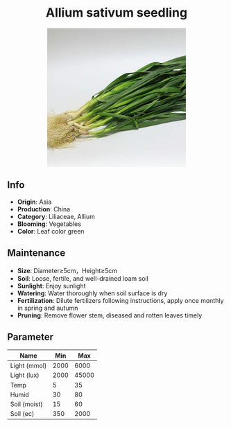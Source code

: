 <h1 align='center'>Allium sativum seedling</h1>
<p align="center">
    <img 
        align='center'
        width='320'
        src="../images/allium sativum seedling.png" 
        alt='Allium sativum seedling' />
</p>

## Info

 - **Origin**: Asia
 - **Production**: China
 - **Category**: Liliaceae, Allium
 - **Blooming**: Vegetables
 - **Color**: Leaf color green

## Maintenance

 - **Size**: Diameter≥5cm，Height≥5cm
 - **Soil**: Loose, fertile, and well-drained loam soil
 - **Sunlight**: Enjoy sunlight
 - **Watering**: Water thoroughly when soil surface is dry
 - **Fertilization**: Dilute fertilizers following instructions, apply once monthly in spring and autumn
 - **Pruning**: Remove flower stem, diseased and rotten leaves timely

## Parameter

| Name         | Min  | Max   |
|--------------|------|-------|
| Light (mmol) | 2000 | 6000  |
| Light (lux)  | 2000 | 45000 |
| Temp         | 5    | 35    |
| Humid        | 30   | 80    |
| Soil (moist) | 15   | 60    |
| Soil (ec)    | 350  | 2000  |